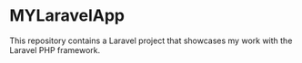 # MYLaravelApp
This repository contains a Laravel project that showcases my work with the Laravel PHP framework.
